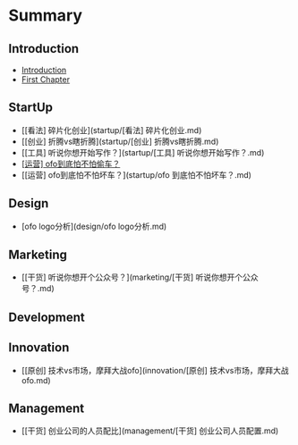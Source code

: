 # Summary

## Introduction

* [Introduction](README.md)
* [First Chapter](chapter1.md)

## StartUp

* [[看法] 碎片化创业](startup/[看法] 碎片化创业.md)
* [[创业] 折腾vs瞎折腾](startup/[创业] 折腾vs瞎折腾.md)
* [[工具] 听说你想开始写作？](startup/[工具] 听说你想开始写作？.md)
* [[运营] ofo到底怕不怕偷车？](startup/ofo到底怕不怕偷车？.md)
* [[运营] ofo到底怕不怕坏车？](startup/ofo 到底怕不怕坏车？.md)

## Design

* [ofo logo分析](design/ofo logo分析.md)

## Marketing

* [[干货] 听说你想开个公众号？](marketing/[干货] 听说你想开个公众号？.md)

## Development

## Innovation

* [[原创] 技术vs市场，摩拜大战ofo](innovation/[原创] 技术vs市场，摩拜大战ofo.md)

## Management

* [[干货] 创业公司的人员配比](management/[干货] 创业公司人员配置.md)

